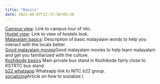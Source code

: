 ```yaml
---
title: "Basics"
date: 2023-08-07T22:37:58+05:30
---
```

[Campus view](https://www.youtube.com/watch?v=I85fowVeHUE): Link to campus tour of nitc.\
[Hostel view](https://www.youtube.com/watch?v=TjPh3eSv0b0): Link to view of hostels look.\
[Malayalam basics](https://ling-app.medium.com/basic-malayalam-words-and-phrases-an-easy-2021-guide-ec16ea24d72a): Description of basic malayalam words to help you interact with the locals better.\
[Good malayalam movies](https://nettv4u.com/entertainment/malayalam/article/top-10-malayalam-films-to-watch-before-you-die)Good malayalam movies to help learn malayalam and get you familiarized with the culture.\
[Kozhikode basics](https://www.google.com/maps/search/kozhikode+puthiya+bus+stand/@11.2583818,75.7840687,17z/data=!3m1!4b1?entry=ttu) Main private bus stand in Kozhikode fairly close to KSTRTC bus stand.\
[b22 whatsapp](https://chat.whatsapp.com/JFfRWoCnLDrHyOut5Ies0k) Whatsapp link to NITC b22 group.\
[socializing](https://www.wikihow.com/Improve-Your-Social-Life-in-College)Article on how to sozialize.\

